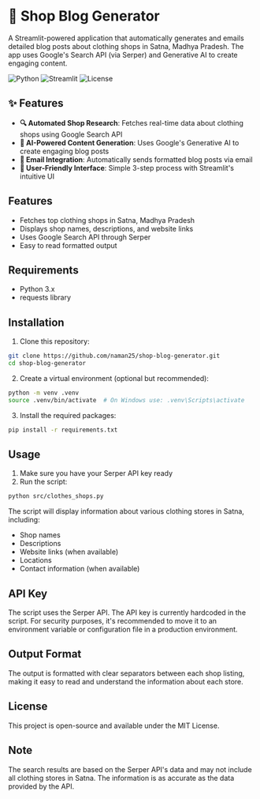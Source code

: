 # 🏪 Shop Blog Generator

A Streamlit-powered application that automatically generates and emails detailed blog posts about clothing shops in Satna, Madhya Pradesh. The app uses Google's Search API (via Serper) and Generative AI to create engaging content.

![Python](https://img.shields.io/badge/Python-3.13-blue.svg)
![Streamlit](https://img.shields.io/badge/Streamlit-1.50.0-red.svg)
![License](https://img.shields.io/badge/License-MIT-green.svg)

## ✨ Features

- **🔍 Automated Shop Research**: Fetches real-time data about clothing shops using Google Search API
- **🤖 AI-Powered Content Generation**: Uses Google's Generative AI to create engaging blog posts
- **📧 Email Integration**: Automatically sends formatted blog posts via email
- **🎯 User-Friendly Interface**: Simple 3-step process with Streamlit's intuitive UI

## Features

- Fetches top clothing shops in Satna, Madhya Pradesh
- Displays shop names, descriptions, and website links
- Uses Google Search API through Serper
- Easy to read formatted output

## Requirements

- Python 3.x
- requests library

## Installation

1. Clone this repository:
```bash
git clone https://github.com/naman25/shop-blog-generator.git
cd shop-blog-generator
```

2. Create a virtual environment (optional but recommended):
```bash
python -m venv .venv
source .venv/bin/activate  # On Windows use: .venv\Scripts\activate
```

3. Install the required packages:
```bash
pip install -r requirements.txt
```

## Usage

1. Make sure you have your Serper API key ready
2. Run the script:
```bash
python src/clothes_shops.py
```

The script will display information about various clothing stores in Satna, including:
- Shop names
- Descriptions
- Website links (when available)
- Locations
- Contact information (when available)

## API Key

The script uses the Serper API. The API key is currently hardcoded in the script. For security purposes, it's recommended to move it to an environment variable or configuration file in a production environment.

## Output Format

The output is formatted with clear separators between each shop listing, making it easy to read and understand the information about each store.

## License

This project is open-source and available under the MIT License.

## Note

The search results are based on the Serper API's data and may not include all clothing stores in Satna. The information is as accurate as the data provided by the API.
